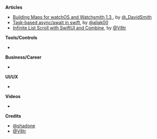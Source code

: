 
**Articles**

* [Building Maps for watchOS and Watchsmith 1.3 ](https://david-smith.org/blog/2020/06/08/building-maps-for-watchos-and-watchsmith/), by [@_DavidSmith](http://twitter.com/_DavidSmith)
* [Task-based async/await in swift](https://medium.com/macoclock/async-await-in-swift-with-tasker-41f6057e64af), by [@aliak00](https://twitter.com/aliak00)
* [Infinite List Scroll with SwiftUI and Combine](https://www.vadimbulavin.com/infinite-list-scroll-swiftui-combine/), by [@V8tr](https://twitter.com/V8tr)

**Tools/Controls**

*

**Business/Career**

*

**UI/UX**

*

**Videos**

*

**Credits**

* [@shadone](https://github.com/shadone)
* [@V8tr](https://github.com/V8tr)
